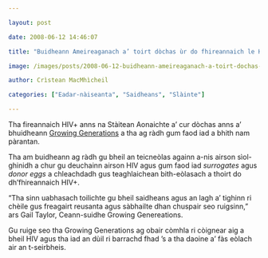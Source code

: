 ```yaml
---

layout: post

date: 2008-06-12 14:46:07

title: "Buidheann Ameireaganach a’ toirt dòchas ùr do fhireannaich le HIV"

image: /images/posts/2008-06-12-buidheann-ameireaganach-a-toirt-dochas-ur-do-fireannaich-le-hiv.webp

author: Crìstean MacMhìcheil

categories: ["Eadar-nàiseanta", "Saidheans", "Slàinte"]

---
```


Tha fireannaich HIV+ anns na Stàitean Aonaichte a’ cur dòchas anns a’ bhuidheann [Growing Generations](http://www.growinggenerations.com/ "Làrach-lìn aig Growing Generations") a tha ag ràdh gum faod iad a bhith nam pàrantan.

Tha am buidheann ag ràdh gu bheil an teicneòlas againn a-nis airson sìol-ghinidh a chur gu deuchainn airson HIV agus gum faod iad *surrogates* agus *donor eggs* a chleachdadh gus teaghlaichean bith-eòlasach a thoirt do dh’fhireannaich HIV+.

“Tha sinn uabhasach toilichte gu bheil saidheans agus an lagh a’ tighinn ri chèile gus freagairt reusanta agus sàbhailte dhan chuspair seo ruigsinn,” ars Gail Taylor, Ceann-suidhe Growing Genereations.

Gu ruige seo tha Growing Generations ag obair còmhla ri còignear aig a bheil HIV agus tha iad an dùil ri barrachd fhad ’s a tha daoine a’ fàs eòlach air an t-seirbheis.
